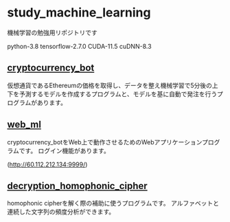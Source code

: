 # study_machine_learning

機械学習の勉強用リポジトリです

python-3.8
tensorflow-2.7.0
CUDA-11.5
cuDNN-8.3

## [cryptocurrency_bot](https://github.com/blancaile/study_machine_learning/tree/main/cryptocurrency_bot)

仮想通貨であるEthereumの価格を取得し、データを整え機械学習で5分後の上下を予測するモデルを作成するプログラムと、モデルを基に自動で発注を行うプログラムがあります。

## [web_ml](https://github.com/blancaile/study_machine_learning/tree/main/web_ml)
cryptocurrency_botをWeb上で動作させるためのWebアプリケーションプログラムです。
ログイン機能があります。

(http://60.112.212.134:9999/)

## [decryption_homophonic_cipher](https://github.com/blancaile/study_machine_learning/tree/main/decryption_homophonic_cipher)
homophonic cipherを解く際の補助に使うプログラムです。
アルファベットと連続した文字列の頻度分析ができます。
